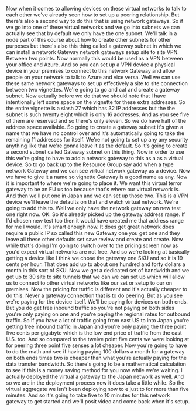Now when it comes to allowing devices on these virtual networks to talk to each other we've already
seen how to set up a peering relationship.
But there's also a second way to do this that is using network gateways.
So if we go into one of these virtual networks and we go into subnets we can actually see that by default
we only have the one subnet.
We'll talk in a node part of this course about how to create other subnets for other purposes but there's
also this thing called a gateway subnet in which we can install a network Gateway network gateways setup
site to site VPN.
Between two points.
Now normally this would be used as a VPN between your office and Azure.
And so you can set up a VPN device a physical device in your premises to connect to this network Gateway
and allow people on your network to talk to Azure and vice versa.
Well we can use these same network gateways to set up effectively a site to site connection between
two vignettes.
We're going to go and cat and create a gateway subnet.
Now actually before we do that we should note that I have intentionally left some space on the vignette
for these extra addresses.
So the entire vignette is a slash 27 which has 32 IP addresses but the the subnet is such twenty eight
which is only 16 addresses.
And as you see five of them are reserved and so there's only eleven.
So we do have half of the address space available.
So going to create a gateway subnet it's given a name that we have no control over and it's automatically
going to take the remaining 11 addresses for itself.
We're not going to set up any any security anything like that we're gonna leave it as the default.
So it's going to create a second subnet called Gateway subnet on this thing.
Now in order to use this we're going to have to add a network gateway to this as a as a virtual device.
So to go back up to the Resource Group say add when a type network Gateway and we can see virtual network
gateway as a device.
Now we have to give it a name so vignette Gateway is a good name as any.
Now it is important to where we're going to place it.
We want this virtual terror gateway to be an EU us too because that's where our virtual network is.
And then we'll put one in Japan and we can set up those two.
This is a VPN device we'll leave the defaults on that and watch virtual network.
We're going to add this to.
Well we only have the network gateway on new test one right now.
OK.
So it's already picked up the gateway address range.
If I'd chosen new test too then it would have created me that address range for me I would.
It's smart enough now.
It does get great network does require a public IP so called this new Gateway one you get one and they
leave all these other defaults set save review and create and create.
Now while that's doing I'm going to switch over to the pricing screen
now as you'd expect virtual networks are not free.
And so we're looking at basically getting a device like I think we chose the gateway one SKU and so
it is 19 cents per hour.
That does add up to about one hundred and forty dollars a month in this sort of SKU.
Now we get a dedicated set of bandwidth and we get up to 30 site to site tunnels that we can we can
set up which will allow us to connect to other virtual networks like our set or setup to our on premises.
Now the pricing for traffic is different and it's actually cheaper to do this.
Never a gateway connection that is to do peering.
But as you see we're paying for the device itself.
We'll be paying for devices on both ends.
But you do get free inbound traffic so you're not paying on both sides you're only paying on one and
you're paying the regional rates for outbound traffic.
So if you have a lot of traffic going from east US to into Japan you're getting free inbound traffic
in Japan and you're only paying the three point five cents per gigabyte which is the low end price of
traffic from the east U.S. too.
And so compared to the twelve point five cents we were looking at for peering three point five senses
a lot cheaper.
Now you're going to have to do the math and see if having paying 100 dollars a month for a gateway on
both ends times two is cheaper than what you're actually paying for the data transfer bandwidth.
So there's going to be a mathematical calculation to see if this is a money saving method for you
now while we're waiting.
I actually deployed the virtual a gateway to the Japan network as well.
And so we are in the deployment process now it does take a little while.
So the virtual aggregate we isn't been deploying now to e just to for more than five minutes.
And so it's going to take five to 10 minutes for this network gateway to get started and we'll posit
video and come back when it's setup.
